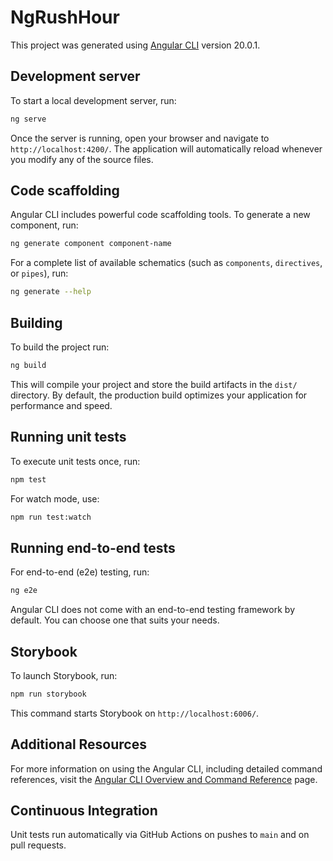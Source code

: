 # NgRushHour

This project was generated using [Angular CLI](https://github.com/angular/angular-cli) version 20.0.1.

## Development server

To start a local development server, run:

```bash
ng serve
```

Once the server is running, open your browser and navigate to `http://localhost:4200/`. The application will automatically reload whenever you modify any of the source files.

## Code scaffolding

Angular CLI includes powerful code scaffolding tools. To generate a new component, run:

```bash
ng generate component component-name
```

For a complete list of available schematics (such as `components`, `directives`, or `pipes`), run:

```bash
ng generate --help
```

## Building

To build the project run:

```bash
ng build
```

This will compile your project and store the build artifacts in the `dist/` directory. By default, the production build optimizes your application for performance and speed.

## Running unit tests

To execute unit tests once, run:

```bash
npm test
```

For watch mode, use:

```bash
npm run test:watch
```

## Running end-to-end tests

For end-to-end (e2e) testing, run:

```bash
ng e2e
```

Angular CLI does not come with an end-to-end testing framework by default. You can choose one that suits your needs.

## Storybook

To launch Storybook, run:

```bash
npm run storybook
```

This command starts Storybook on `http://localhost:6006/`.

## Additional Resources

For more information on using the Angular CLI, including detailed command references, visit the [Angular CLI Overview and Command Reference](https://angular.dev/tools/cli) page.

## Continuous Integration

Unit tests run automatically via GitHub Actions on pushes to `main` and on pull requests.
